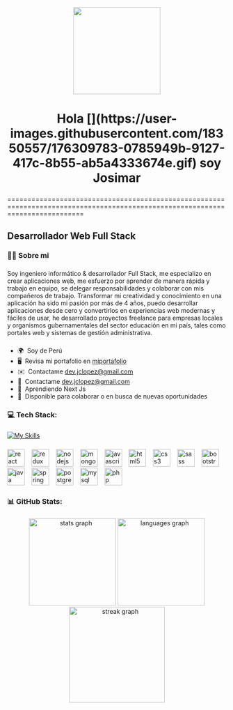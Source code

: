 <div align="center">
    <img height="200" src="https://camo.githubusercontent.com/62da68eb62b1e5f175f7d1f0191dd89a653d7908feb22d37d4a0ab07365d6791/68747470733a2f2f6d656469612e67697068792e636f6d2f6d656469612f4d3967624264396e6244724f5475314d71782f67697068792e676966"  />
  </div>
  
  ###
  
  <h1 align="center">Hola [](https://user-images.githubusercontent.com/18350557/176309783-0785949b-9127-417c-8b55-ab5a4333674e.gif) soy Josimar</h1>

  ###

  ===============================================================================================================================
  
  Desarrollador Web Full Stack
  ----------------------------

  ###
  
  ###

  <h3 align="left">👩‍💻  Sobre mi <br>
    
  </h3>
  
  ###

  Soy ingeniero informático & desarrollador Full Stack, me especializo en crear aplicaciones web, me esfuerzo por aprender de manera rápida y trabajo en equipo, se delegar responsabilidades y colaborar con mis compañeros de trabajo. Transformar mi creatividad y conocimiento en una aplicación ha sido mi pasión por más de 4 años, puedo desarrollar aplicaciones desde cero y convertirlos en experiencias web modernas y fáciles de usar, he desarrollado proyectos freelance para empresas locales y organismos gubernamentales del sector educación en mi país, tales como portales web y sistemas de gestión administrativa.

  ###
  
  
  *   🌍  Soy de Perú
  *   🖥️  Revisa mi portafolio en [miportafolio](https://jclopez.github.io)
  *   ✉️  Contactame [dev.jclopez@gmail.com](mailto:dev.jclopez@gmail.com)
  *     Contactame [dev.jclopez@gmail.com](https://www.linkedin.com/in/jcastrolopez/)
  *   🧠  Aprendiendo Next Js
  *   🤝  Disponible para colaborar o en busca de nuevas oportunidades
  
  ### 
  
  <h3 align="left">💻 Tech Stack:</h3>
  
  ###
    
  [![My Skills](https://skillicons.dev/icons?i=react,redux,nodejs,mongodb,js,html,css,sass,botstrap,java,spring,postgress,mysql,php&theme=light)](https://skillicons.dev)

  ###
               
  <div align="left">
    <img src="https://cdn.jsdelivr.net/gh/devicons/devicon/icons/react/react-original.svg" height="40" alt="react logo"  />
    <img width="8" />
    <img src="https://cdn.jsdelivr.net/gh/devicons/devicon/icons/redux/redux-original.svg" height="40" alt="redux logo"  />
    <img width="8" />
    <img src="https://cdn.jsdelivr.net/gh/devicons/devicon/icons/nodejs/nodejs-original.svg" height="40" alt="nodejs logo"  />
    <img width="8" />
    <img src="https://cdn.jsdelivr.net/gh/devicons/devicon/icons/mongodb/mongodb-original.svg" height="40" alt="mongodb logo"  />
    <img width="8" />
    <img src="https://cdn.jsdelivr.net/gh/devicons/devicon/icons/javascript/javascript-original.svg" height="40" alt="javascript logo"  />
    <img width="8" />
    <img src="https://cdn.jsdelivr.net/gh/devicons/devicon/icons/html5/html5-original.svg" height="40" alt="html5 logo"  />
    <img width="8" />
    <img src="https://cdn.jsdelivr.net/gh/devicons/devicon/icons/css3/css3-original.svg" height="40" alt="css3 logo"  />
    <img width="8" />
    <img src="https://cdn.jsdelivr.net/gh/devicons/devicon/icons/sass/sass-original.svg" height="40" alt="sass logo"  />
    <img width="8" />
    <img src="https://cdn.jsdelivr.net/gh/devicons/devicon/icons/bootstrap/bootstrap-original.svg" height="40" alt="bootstrap logo"  />
    <img width="8" />
    <img src="https://cdn.jsdelivr.net/gh/devicons/devicon/icons/java/java-original.svg" height="40" alt="java logo"  />
    <img width="8" />
    <img src="https://cdn.jsdelivr.net/gh/devicons/devicon/icons/spring/spring-original.svg" height="40" alt="spring logo"  />
    <img width="8" />
    <img src="https://cdn.jsdelivr.net/gh/devicons/devicon/icons/postgresql/postgresql-original.svg" height="40" alt="postgresql logo"  />
    <img width="8" />
    <img src="https://cdn.jsdelivr.net/gh/devicons/devicon/icons/mysql/mysql-original.svg" height="40" alt="mysql logo"  />
    <img width="8" />
    <img src="https://cdn.jsdelivr.net/gh/devicons/devicon/icons/php/php-original.svg" height="40" alt="php logo"  />
  </div>

###

<h3 align="left">📊 GitHub Stats:</h3>

###

<div align="center">
  <img src="https://github-readme-stats.vercel.app/api?username=Devjclopez19&hide_title=false&hide_rank=false&show_icons=true&include_all_commits=true&count_private=true&disable_animations=false&theme=default&locale=en&hide_border=false&order=1" height="200" alt="stats graph"  />
  <img src="https://github-readme-stats.vercel.app/api/top-langs?username=Devjclopez19&locale=en&hide_title=false&layout=compact&card_width=320&langs_count=6&theme=default&hide_border=false&order=2" height="200" alt="languages graph"  /><br>
  <img src="https://streak-stats.demolab.com?user=Devjclopez19&locale=en&mode=daily&theme=default&hide_border=false&border_radius=5&order=3" height="220" alt="streak graph"  />
</div>

###

